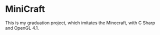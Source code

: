 # MiniCraft
This is my  graduation project, which imitates the Minecraft, with C Sharp and OpenGL 4.1.
